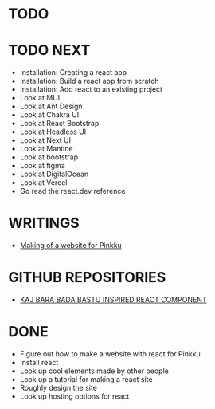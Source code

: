 # TODO

# TODO NEXT

- Installation: Creating a react app
- Installation: Build a react app from scratch
- Installation: Add react to an existing project
- Look at MUI
- Look at Ant Design
- Look at Chakra UI
- Look at React Bootstrap
- Look at Headless UI
- Look at Next UI
- Look at Mantine
- Look at bootstrap
- Look at figma
- Look at DigitalOcean
- Look at Vercel
- Go read the react.dev reference

# WRITINGS

- <a href="./texts/001.md">Making of a website for Pinkku</a>

# GITHUB REPOSITORIES

- <a href="https://github.com/pessiv/bastu-aika-react-component">KAJ BARA BADA BASTU INSPIRED REACT COMPONENT</a>

# DONE

- Figure out how to make a website with react for Pinkku
- Install react
- Look up cool elements made by other people
- Look up a tutorial for making a react site
- Roughly design the site
- Look up hosting options for react
